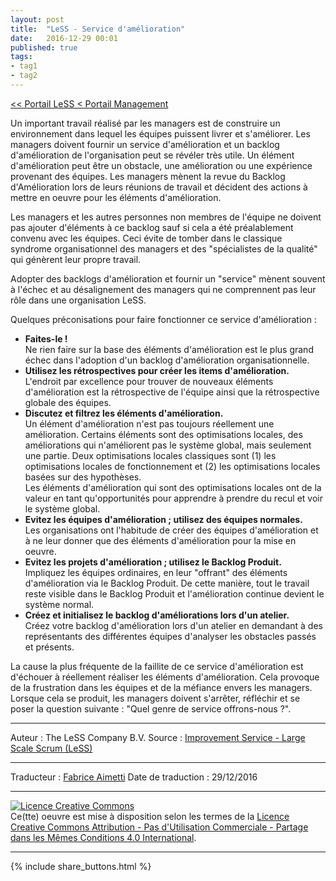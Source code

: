 ```yaml
---
layout: post
title:  "LeSS - Service d'amélioration"
date:   2016-12-29 00:01
published: true
tags:
- tag1
- tag2
---
```



[<< Portail LeSS < Portail Management](http://www.les-traducteurs-agiles.org/2016/12/26/less-portail-management.html)

Un important travail réalisé par les managers est de construire un environnement dans lequel les équipes puissent livrer et s'améliorer. Les managers doivent fournir un service d'amélioration et un backlog d'amélioration de l'organisation peut se révéler très utile. Un élément d'amélioration peut être un obstacle, une amélioration ou une expérience provenant des équipes. Les managers mènent la revue du Backlog d'Amélioration lors de leurs réunions de travail et décident des actions à mettre en oeuvre pour les éléments d'amélioration.

Les managers et les autres personnes non membres de l'équipe ne doivent pas ajouter d'éléments à ce backlog sauf si cela a été préalablement convenu avec les équipes. Ceci évite de tomber dans le classique syndrome organisationnel des managers et des "spécialistes de la qualité" qui génèrent leur propre travail.

Adopter des backlogs d'amélioration et fournir un "service" mènent souvent à l'échec et au désalignement des managers qui ne comprennent pas leur rôle dans une organisation LeSS.

Quelques préconisations pour faire fonctionner ce service d'amélioration :

* **Faites-le !** <br/> Ne rien faire sur la base des éléments d'amélioration est le plus grand échec dans l'adoption d'un backlog d'amélioration organisationnelle.
* **Utilisez les rétrospectives pour créer les items d'amélioration.** <br/> L'endroit par excellence pour trouver de nouveaux éléments d'amélioration est la rétrospective de l'équipe ainsi que la rétrospective globale des équipes.
* **Discutez et filtrez les éléments d'amélioration.** <br/> Un élément d'amélioration n'est pas toujours réellement une amélioration. Certains éléments sont des optimisations locales, des améliorations qui n'améliorent pas le système global, mais seulement une partie. Deux optimisations locales classiques sont (1) les optimisations locales de fonctionnement et (2) les optimisations locales basées sur des hypothèses. <br/> Les éléments d'amélioration qui sont des optimisations locales ont de la valeur en tant qu'opportunités pour apprendre à prendre du recul et voir le système global.
* **Evitez les équipes d'amélioration ; utilisez des équipes normales.** <br/> Les organisations ont l'habitude de créer des équipes d'amélioration et à ne leur donner que des éléments d'amélioration pour la mise en oeuvre.
* **Evitez les projets d'amélioration ; utilisez le Backlog Produit.** <br/> Impliquez les équipes ordinaires, en leur "offrant" des éléments d'amélioration via le Backlog Produit. De cette manière, tout le travail reste visible dans le Backlog Produit et l'amélioration continue devient le système normal.
* **Créez et initialisez le backlog d'améliorations lors d'un atelier.** <br/> Créez votre backlog d'amélioration lors d'un atelier en demandant à des représentants des différentes équipes d'analyser les obstacles passés et présents.


La cause la plus fréquente de la faillite de ce service d'amélioration est d'échouer à réellement réaliser les éléments d'amélioration. Cela provoque de la frustration dans les équipes et de la méfiance envers les managers. Lorsque cela se produit, les managers doivent s'arrêter, réfléchir et se poser la question suivante : "Quel genre de service offrons-nous ?".


---
Auteur : The LeSS Company B.V.
Source : [Improvement Service - Large Scale Scrum (LeSS)](http://less.works/less/management/improvement_service.html)

---
Traducteur : [Fabrice Aimetti](http://www.fabrice-aimetti.fr/)
Date de traduction : 29/12/2016

---

<a rel="license" href="http://creativecommons.org/licenses/by-nc-sa/4.0/"><img alt="Licence Creative Commons" style="border-width:0" src="http://i.creativecommons.org/l/by-nc-sa/4.0/88x31.png" /></a><br />Ce(tte) oeuvre est mise à disposition selon les termes de la <a rel="license" href="http://creativecommons.org/licenses/by-nc-sa/4.0/">Licence Creative Commons Attribution - Pas d'Utilisation Commerciale - Partage dans les Mêmes Conditions 4.0 International</a>.

---

{% include share_buttons.html %}
